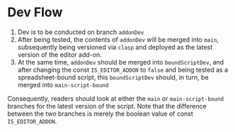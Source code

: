 # Dev Flow
1. Dev is to be conducted on branch `addonDev`
1. After being tested, the contents of `addonDev` will be merged into `main`, subsequently being versioned via `clasp` and deployed as the latest version of the editor add-on.
1. At the same time, `addonDev` should be merged into `boundScriptDev`, and after changing the const `IS_EDITOR_ADDON` to `false` and being tested as a spreadsheet-bound script, this `boundScriptDev` should, in turn, be merged into `main-script-bound`

Consequently, readers should look at either the `main` or `main-script-bound` branches for the latest version of the script. Note that the difference between the two branches is merely the boolean value of const `IS_EDITOR_ADDON`.